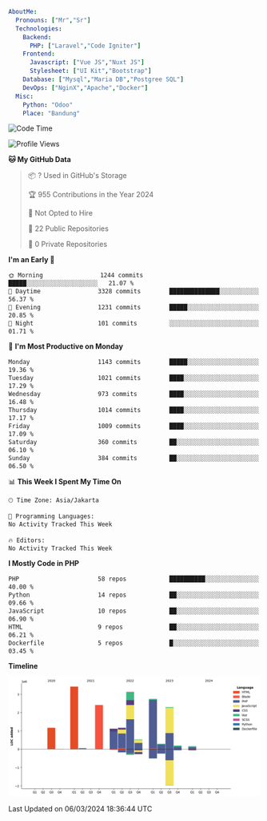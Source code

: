 ```yaml
AboutMe:
  Pronouns: ["Mr","Sr"]
  Technologies:
    Backend:
      PHP: ["Laravel","Code Igniter"]
    Frontend:
      Javascript: ["Vue JS","Nuxt JS"]
      Stylesheet: ["UI Kit","Bootstrap"]
    Database: ["Mysql","Maria DB","Postgree SQL"]
    DevOps: ["NginX","Apache","Docker"]
  Misc:
    Python: "Odoo"
    Place: "Bandung"
```

<!--START_SECTION:waka-->
![Code Time](http://img.shields.io/badge/Code%20Time-1%2C286%20hrs%2057%20mins-blue)

![Profile Views](http://img.shields.io/badge/Profile%20Views-1-blue)

**🐱 My GitHub Data** 

> 📦 ? Used in GitHub's Storage 
 > 
> 🏆 955 Contributions in the Year 2024
 > 
> 🚫 Not Opted to Hire
 > 
> 📜 22 Public Repositories 
 > 
> 🔑 0 Private Repositories 
 > 
**I'm an Early 🐤** 

```text
🌞 Morning                1244 commits        █████░░░░░░░░░░░░░░░░░░░░   21.07 % 
🌆 Daytime                3328 commits        ██████████████░░░░░░░░░░░   56.37 % 
🌃 Evening                1231 commits        █████░░░░░░░░░░░░░░░░░░░░   20.85 % 
🌙 Night                  101 commits         ░░░░░░░░░░░░░░░░░░░░░░░░░   01.71 % 
```
📅 **I'm Most Productive on Monday** 

```text
Monday                   1143 commits        █████░░░░░░░░░░░░░░░░░░░░   19.36 % 
Tuesday                  1021 commits        ████░░░░░░░░░░░░░░░░░░░░░   17.29 % 
Wednesday                973 commits         ████░░░░░░░░░░░░░░░░░░░░░   16.48 % 
Thursday                 1014 commits        ████░░░░░░░░░░░░░░░░░░░░░   17.17 % 
Friday                   1009 commits        ████░░░░░░░░░░░░░░░░░░░░░   17.09 % 
Saturday                 360 commits         ██░░░░░░░░░░░░░░░░░░░░░░░   06.10 % 
Sunday                   384 commits         ██░░░░░░░░░░░░░░░░░░░░░░░   06.50 % 
```


📊 **This Week I Spent My Time On** 

```text
🕑︎ Time Zone: Asia/Jakarta

💬 Programming Languages: 
No Activity Tracked This Week

🔥 Editors: 
No Activity Tracked This Week
```

**I Mostly Code in PHP** 

```text
PHP                      58 repos            ██████████░░░░░░░░░░░░░░░   40.00 % 
Python                   14 repos            ██░░░░░░░░░░░░░░░░░░░░░░░   09.66 % 
JavaScript               10 repos            ██░░░░░░░░░░░░░░░░░░░░░░░   06.90 % 
HTML                     9 repos             ██░░░░░░░░░░░░░░░░░░░░░░░   06.21 % 
Dockerfile               5 repos             █░░░░░░░░░░░░░░░░░░░░░░░░   03.45 % 
```



**Timeline**

![Lines of Code chart](https://raw.githubusercontent.com/vheins/vheins/main/assets/bar_graph.png)


 Last Updated on 06/03/2024 18:36:44 UTC
<!--END_SECTION:waka-->
